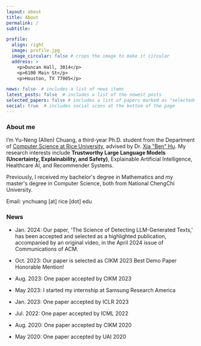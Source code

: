 ```yaml
---
layout: about
title: About
permalink: /
subtitle:

profile:
  align: right
  image: profile.jpg
  image_circular: false # crops the image to make it circular
  address: >
    <p>Duncan Hall, 3014</p>
    <p>6100 Main St</p>
    <p>Houston, TX 77005</p>

news: false  # includes a list of news items
latest_posts: false  # includes a list of the newest posts
selected_papers: false # includes a list of papers marked as "selected={true}"
social: true  # includes social icons at the bottom of the page
---
```


### About me

I’m Yu-Neng (Allen) Chuang, a third-year Ph.D. student from the Department of [Computer Science at Rice University](https://cs.rice.edu/), advised by Dr. [Xia "Ben" Hu](https://cs.rice.edu/~xh37/index.html). My research interests include **Trustworthy Large Language Models (Uncertainty, Explainability, and Safety)**, Explainable Artificial Intelligence, Healthcare AI, and Recommender Systems.

Previously, I received my bachelor's degree in Mathematics and my master's degree in Computer Science, both from National ChengChi University.

Email: ynchuang [at] rice [dot] edu


### News

- Jan. 2024: Our paper, 'The Science of Detecting LLM-Generated Texts,' has been accepted and selected as a highlighted publication, accompanied by an original video, in the April 2024 issue of Communications of ACM.

- Oct. 2023: Our paper is selected as CIKM 2023 Best Demo Paper Honorable Mention!

- Aug. 2023: One paper accepted by CIKM 2023

- May 2023: I started my internship at Samsung Research America

- Jan. 2023: One paper accepted by ICLR 2023

- Jul. 2022: One paper accepted by ICML 2022

- Aug. 2020: One paper accepted by CIKM 2020

- May 2020: One paper accepted by UAI 2020

